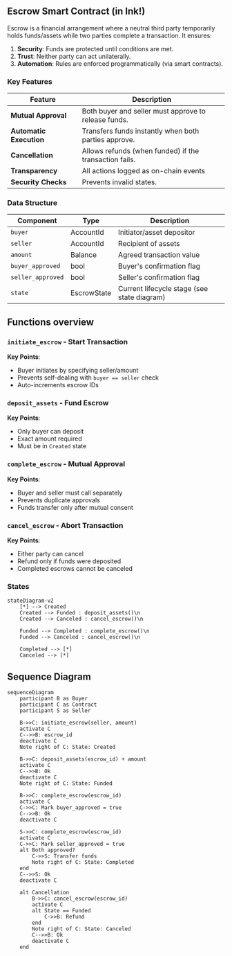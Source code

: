 ## Escrow Smart Contract (in Ink!)

Escrow is a financial arrangement where a neutral third party temporarily holds funds/assets while two parties complete a transaction. It ensures:  

1. **Security**: Funds are protected until conditions are met.  
2. **Trust**: Neither party can act unilaterally.  
3. **Automation**: Rules are enforced programmatically (via smart contracts).  

### Key Features

| Feature                 | Description                                            |  
|-------------------------|--------------------------------------------------------|  
| **Mutual Approval**     | Both buyer and seller must approve to release funds.   |  
| **Automatic Execution** | Transfers funds instantly when both parties approve.   |  
| **Cancellation**        | Allows refunds (when funded) if the transaction fails. |  
| **Transparency**        | All actions logged as on-chain events                  |  
| **Security Checks**     | Prevents invalid states.                               |  

### Data Structure

| Component          | Type         | Description                                  |
|--------------------|--------------|----------------------------------------------|
| `buyer`            | AccountId    | Initiator/asset depositor                    |
| `seller`           | AccountId    | Recipient of assets                          |
| `amount`           | Balance      | Agreed transaction value                     |
| `buyer_approved`   | bool         | Buyer's confirmation flag                    |
| `seller_approved`  | bool         | Seller's confirmation flag                   |
| `state`            | EscrowState  | Current lifecycle stage (see state diagram)  |

## Functions overview

### `initiate_escrow` - Start Transaction

**Key Points**:

- Buyer initiates by specifying seller/amount
- Prevents self-dealing with `buyer == seller` check
- Auto-increments escrow IDs

### `deposit_assets` - Fund Escrow

**Key Points**:

- Only buyer can deposit
- Exact amount required
- Must be in `Created` state

### `complete_escrow` - Mutual Approval

**Key Points**:

- Buyer and seller must call separately
- Prevents duplicate approvals
- Funds transfer only after mutual consent

### `cancel_escrow` - Abort Transaction

**Key Points**:

- Either party can cancel
- Refund only if funds were deposited
- Completed escrows cannot be canceled

### States

```mermaid
stateDiagram-v2
    [*] --> Created
    Created --> Funded : deposit_assets()\n
    Created --> Canceled : cancel_escrow()\n
    
    Funded --> Completed : complete_escrow()\n
    Funded --> Canceled : cancel_escrow()\n
    
    Completed --> [*]
    Canceled --> [*]
```

## Sequence Diagram

```mermaid
sequenceDiagram
    participant B as Buyer
    participant C as Contract
    participant S as Seller

    B->>C: initiate_escrow(seller, amount)
    activate C
    C-->>B: escrow_id
    deactivate C
    Note right of C: State: Created

    B->>C: deposit_assets(escrow_id) + amount
    activate C
    C-->>B: Ok
    deactivate C
    Note right of C: State: Funded

    B->>C: complete_escrow(escrow_id)
    activate C
    C->>C: Mark buyer_approved = true
    C-->>B: Ok
    deactivate C

    S->>C: complete_escrow(escrow_id)
    activate C
    C->>C: Mark seller_approved = true
    alt Both approved?
        C->>S: Transfer funds
        Note right of C: State: Completed
    end
    C-->>S: Ok
    deactivate C

    alt Cancellation
        B->>C: cancel_escrow(escrow_id)
        activate C
        alt State == Funded
            C->>B: Refund
        end
        Note right of C: State: Canceled
        C-->>B: Ok
        deactivate C
    end
```
